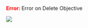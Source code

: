 

<span style="color:red"><b> Error: </b></span> Error on   Delete Objective
      

![](https://storage.googleapis.com/fluxble-reporting/screenShot15565zORHFJwB5C7E.png?authuser=1)